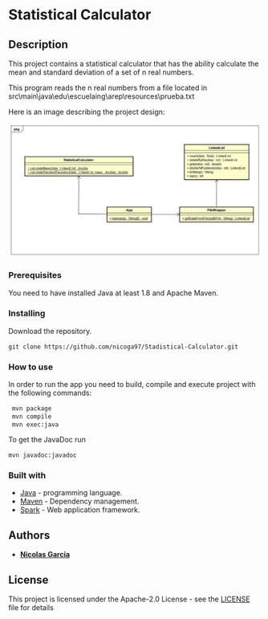 # Statistical Calculator

## Description

 This project contains a statistical calculator that has the ability calculate the mean and standard deviation of a set of n real
 numbers. 
 
 This program reads the n real numbers from a file located in src\main\java\edu\escuelaing\arep\resources\prueba.txt
 
 Here is an image describing the project design:
                                                                              
![Project description](Project%20design.jpg)           
                                                                     
 
 
### Prerequisites

 You need to have installed Java at least 1.8 and Apache Maven.


### Installing
 Download the repository.
```
git clone https://github.com/nicoga97/Stadistical-Calculator.git
```
 
 
### How to use

  In order to run the app you need to build, compile and execute project with the following commands:
  ```
   mvn package
   mvn compile
   mvn exec:java 
   ```
  
  
  To get the JavaDoc run
  ```
  mvn javadoc:javadoc
  ```
  
### Built with

 * [Java](https://www.java.com) - programming language.
 * [Maven](https://maven.apache.org) - Dependency management.
 * [Spark](http://sparkjava.com) - Web application framework.

## Authors

 * **[Nicolas Garcia](https://github.com/nicoga97)**
 
## License

This project is licensed under the Apache-2.0 License - see the [LICENSE](LICENSE) file for details